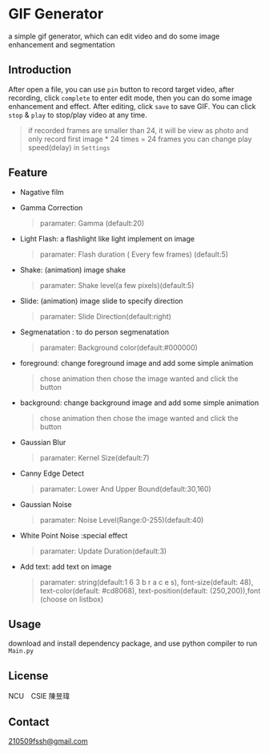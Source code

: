 # GIF Generator
a simple gif generator, which can edit video and do some image enhancement and segmentation

## Introduction
After open a file, you can use `pin` button to record target video, after recording, click `complete` to enter edit mode, then you can do some image enhancement and effect. After editing, click `save` to save GIF. You can click `stop` & `play` to stop/play video at any time.  
> if recorded frames are smaller than 24, it will be view as photo and only record first image * 24 times = 24 frames
> you can change play speed(delay) in `Settings`  

## Feature
 * Nagative film
 
 * Gamma Correction
     > paramater: Gamma (default:20)
 * Light Flash: a flashlight like light implement on image
      > paramater: Flash duration ( Every few frames) (default:5)
 * Shake: (animation) image shake
     > paramater: Shake level(a few pixels)(default:5)
 * Slide: (animation) image slide to specify direction
     > paramater: Slide Direction(default:right)
 * Segmenatation : to do person segmenatation
     > paramater: Background color(default:#000000)
 * foreground: change foreground image and add some simple animation
    > chose animation then chose the image wanted and click the button
 *  background: change background image and add some simple animation
    > chose animation then chose the image wanted and click the button
 *  Gaussian Blur
    > paramater: Kernel Size(default:7)
 *  Canny Edge Detect
    > paramater: Lower And Upper Bound(default:30,160)
 *  Gaussian Noise
    > paramater: Noise Level(Range:0-255)(default:40)
 *  White Point Noise :special effect
    > paramater:  Update Duration(default:3)
 *  Add text:  add text on image
    > paramater: string(default:1 6 3 b r a c e s), font-size(default: 48), text-color(default: #cd8068), text-position(default: (250,200)),font (choose on listbox)
 

## Usage 
download and install dependency package, and use python compiler to run `Main.py` 

## License 
NCU　CSIE 陳昱瑋

## Contact
210509fssh@gmail.com
